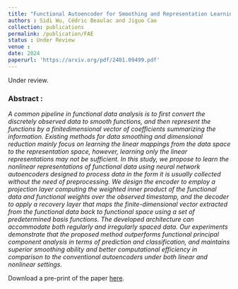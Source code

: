 ```yaml
---
title: "Functional Autoencoder for Smoothing and Representation Learning"
authors : Sidi Wu, Cédric Beaulac and Jiguo Cao
collection: publications
permalink: /publication/FAE
status : Under Review
venue : 
date: 2024
paperurl: 'https://arxiv.org/pdf/2401.09499.pdf'
---
```


Under review.

### Abstract :

*A common pipeline in functional data analysis is to first convert the discretely
observed data to smooth functions, and then represent the functions by a finitedimensional vector of coefficients summarizing the information. Existing methods
for data smoothing and dimensional reduction mainly focus on learning the linear mappings from the data space to the representation space, however, learning
only the linear representations may not be sufficient. In this study, we propose
to learn the nonlinear representations of functional data using neural network
autoencoders designed to process data in the form it is usually collected without the need of preprocessing. We design the encoder to employ a projection
layer computing the weighted inner product of the functional data and functional
weights over the observed timestamp, and the decoder to apply a recovery layer
that maps the finite-dimensional vector extracted from the functional data back
to functional space using a set of predetermined basis functions. The developed
architecture can accommodate both regularly and irregularly spaced data. Our
experiments demonstrate that the proposed method outperforms functional principal component analysis in terms of prediction and classification, and maintains
superior smoothing ability and better computational efficiency in comparison to
the conventional autoencoders under both linear and nonlinear settings.*

Download a pre-print of the paper [here](https://arxiv.org/pdf/2401.09499.pdf). 
